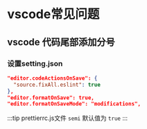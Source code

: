 
# vscode常见问题

## vscode 代码尾部添加分号

### 设置setting.json

```json
"editor.codeActionsOnSave": {
  "source.fixAll.eslint": true
},
"editor.formatOnSave": true,
"editor.formatOnSaveMode": "modifications",
```

:::tip
prettierrc.js文件 `semi` 默认值为 `true`
:::
